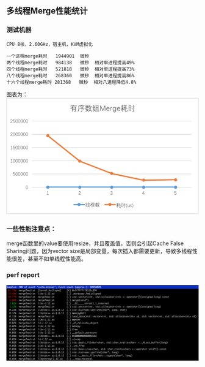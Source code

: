 ## 多线程Merge性能统计
### 测试机器
```
CPU 8核，2.60GHz，宿主机，KVM虚拟化

```

```
一个进程merge耗时   1944901  微秒
两个线程merge耗时   984138   微秒  相对单进程提高49%  
四个线程merge耗时   521818   微秒  相对单进程提高73%  
八个线程merge耗时   268360   微秒  相对单进程提高86%  
十六个线程merge耗时 281368   微秒  相对八进程降低4.8%  

```
图表为：
![](./merge.png)


### 一些性能注意点：
merge函数里的value要使用resize，并且覆盖值，否则会引起Cache False Sharing问题，因为vector size是局部变量，每次插入都需要更新，导致多线程性能很差，甚至不如单线程性能高。

### perf report
![](./perf.png)